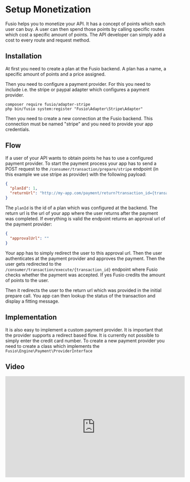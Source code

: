 
# Setup Monetization

Fusio helps you to monetize your API. It has a concept of points which each user can buy. A user can then spend those
points by calling specific routes which cost a specific amount of points. The API developer can simply add a cost to
every route and request method.

## Installation

At first you need to create a plan at the Fusio backend. A plan has a name, a specific amount of points and a price
assigned.

Then you need to configure a payment provider. For this you need to include i.e. the stripe or paypal adapter which
configures a payment provider.

```
composer require fusio/adapter-stripe
php bin/fusio system:register "Fusio\Adapter\Stripe\Adapter"
```

Then you need to create a new connection at the Fusio backend. This connection must be named "stripe" and you need to
provide your app credentials.

## Flow

If a user of your API wants to obtain points he has to use a configured payment provider. To start the payment process
your app has to send a POST request to the `/consumer/transaction/prepare/stripe` endpoint (in this example we use
stripe as provider) with the following payload:

```json
{
  "planId": 1,
  "returnUrl": "http://my-app.com/payment/return?transaction_id={transaction_id}"
}
```

The `planId` is the id of a plan which was configured at the backend. The return url is the url of your app where the
user returns after the payment was completed. If everything is valid the endpoint returns an approval url of the payment
provider:

```json
{
  "approvalUrl": ""
}
```

Your app has to simply redirect the user to this approval url. Then the user authenticates at the payment provider and
approves the payment. Then the user gets redirected to the `/consumer/transaction/execute/{transaction_id}` endpoint
where Fusio checks whether the payment was accepted. If yes Fusio credits the amount of points to the user.

Then it redirects the user to the return url which was provided in the initial prepare call. You app can then lookup the
status of the transaction and display a fitting message.

## Implementation

It is also easy to implement a custom payment provider. It is important that the provider supports a redirect based
flow. It is currently not possible to simply enter the credit card number. To create a new payment provider you need to
create a class which implements the `Fusio\Engine\Payment\ProviderInterface`

## Video

<iframe width="560" height="315" src="https://www.youtube.com/embed/AsyLUdz9oOU" title="YouTube video player" frameborder="0" allow="accelerometer; autoplay; clipboard-write; encrypted-media; gyroscope; picture-in-picture" allowfullscreen></iframe>
